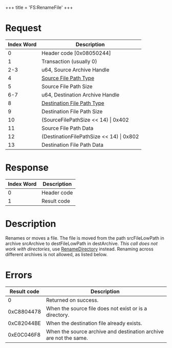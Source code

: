 +++
title = 'FS:RenameFile'
+++

# Request

| Index Word | Description                                                           |
|------------|-----------------------------------------------------------------------|
| 0          | Header code \[0x08050244\]                                            |
| 1          | Transaction (usually 0)                                               |
| 2-3        | u64, Source Archive Handle                                            |
| 4          | [Source File Path Type](Filesystem_services#pathtype "wikilink")      |
| 5          | Source File Path Size                                                 |
| 6-7        | u64, Destination Archive Handle                                       |
| 8          | [Destination File Path Type](Filesystem_services#pathtype "wikilink") |
| 9          | Destination File Path Size                                            |
| 10         | (SourceFilePathSize \<\< 14) \| 0x402                                 |
| 11         | Source File Path Data                                                 |
| 12         | (DestinationFilePathSize \<\< 14) \| 0x802                            |
| 13         | Destination File Path Data                                            |

# Response

| Index Word | Description |
|------------|-------------|
| 0          | Header code |
| 1          | Result code |

# Description

Renames or moves a file. The file is moved from the path srcFileLowPath
in archive srcArchive to destFileLowPath in destArchive. *This call does
not work with directories*, use
[RenameDirectory](FS:RenameDirectory "wikilink") instead. Renaming
across different archives is not allowed, as listed below.

# Errors

| Result code | Description                                                       |
|-------------|-------------------------------------------------------------------|
| 0           | Returned on success.                                              |
| 0xC8804478  | When the source file does not exist or is a directory.            |
| 0xC82044BE  | When the destination file already exists.                         |
| 0xE0C046F8  | When the source archive and destination archive are not the same. |
